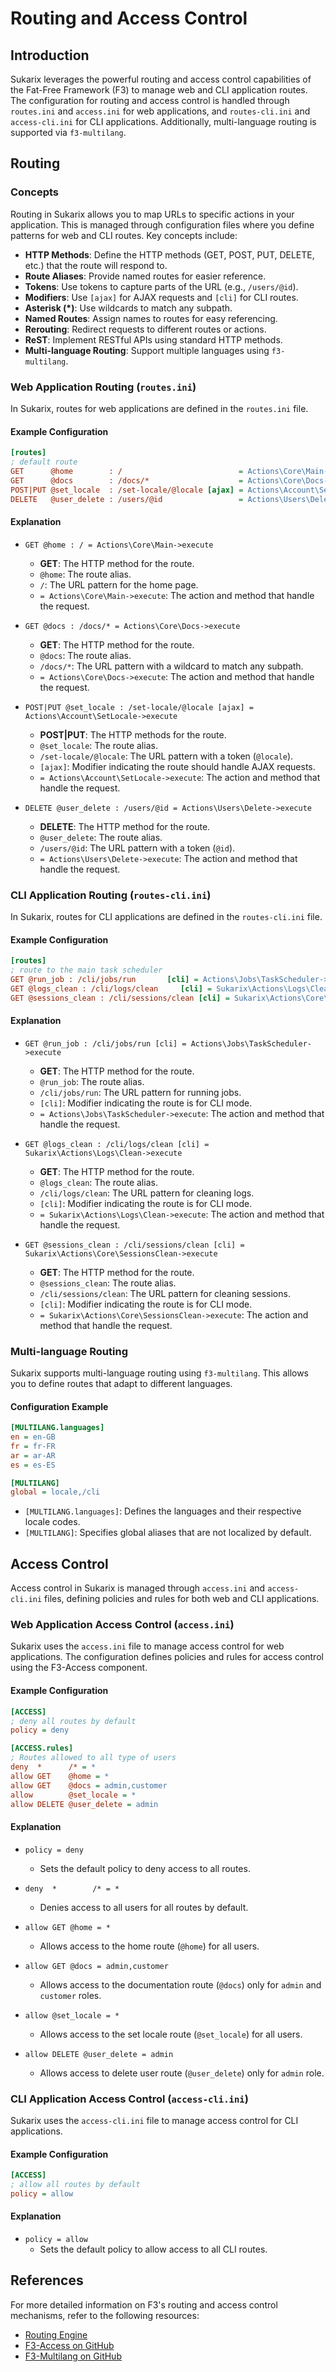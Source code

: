 # Routing and Access Control

<!-- toc -->

## Introduction

Sukarix leverages the powerful routing and access control capabilities of the Fat-Free Framework (F3) to manage web and
CLI application routes. The configuration for routing and access control is handled through `routes.ini`
and `access.ini` for web applications, and `routes-cli.ini` and `access-cli.ini` for CLI applications. Additionally,
multi-language routing is supported via `f3-multilang`.

## Routing

### Concepts

Routing in Sukarix allows you to map URLs to specific actions in your application. This is managed through configuration
files where you define patterns for web and CLI routes. Key concepts include:

- **HTTP Methods**: Define the HTTP methods (GET, POST, PUT, DELETE, etc.) that the route will respond to.
- **Route Aliases**: Provide named routes for easier reference.
- **Tokens**: Use tokens to capture parts of the URL (e.g., `/users/@id`).
- **Modifiers**: Use `[ajax]` for AJAX requests and `[cli]` for CLI routes.
- **Asterisk (*)**: Use wildcards to match any subpath.
- **Named Routes**: Assign names to routes for easy referencing.
- **Rerouting**: Redirect requests to different routes or actions.
- **ReST**: Implement RESTful APIs using standard HTTP methods.
- **Multi-language Routing**: Support multiple languages using `f3-multilang`.

### Web Application Routing (`routes.ini`)

In Sukarix, routes for web applications are defined in the `routes.ini` file.

#### Example Configuration

```ini
[routes]
; default route
GET      @home        : /                          = Actions\Core\Main->execute
GET      @docs        : /docs/*                    = Actions\Core\Docs->execute
POST|PUT @set_locale  : /set-locale/@locale [ajax] = Actions\Account\SetLocale->execute
DELETE   @user_delete : /users/@id                 = Actions\Users\Delete->execute
```

#### Explanation

- `GET @home : / = Actions\Core\Main->execute`
    - **GET**: The HTTP method for the route.
    - `@home`: The route alias.
    - `/`: The URL pattern for the home page.
    - `= Actions\Core\Main->execute`: The action and method that handle the request.

- `GET @docs : /docs/* = Actions\Core\Docs->execute`
    - **GET**: The HTTP method for the route.
    - `@docs`: The route alias.
    - `/docs/*`: The URL pattern with a wildcard to match any subpath.
    - `= Actions\Core\Docs->execute`: The action and method that handle the request.

- `POST|PUT @set_locale : /set-locale/@locale [ajax] = Actions\Account\SetLocale->execute`
    - **POST|PUT**: The HTTP methods for the route.
    - `@set_locale`: The route alias.
    - `/set-locale/@locale`: The URL pattern with a token (`@locale`).
    - `[ajax]`: Modifier indicating the route should handle AJAX requests.
    - `= Actions\Account\SetLocale->execute`: The action and method that handle the request.

- `DELETE @user_delete : /users/@id = Actions\Users\Delete->execute`
    - **DELETE**: The HTTP method for the route.
    - `@user_delete`: The route alias.
    - `/users/@id`: The URL pattern with a token (`@id`).
    - `= Actions\Users\Delete->execute`: The action and method that handle the request.

### CLI Application Routing (`routes-cli.ini`)

In Sukarix, routes for CLI applications are defined in the `routes-cli.ini` file.

#### Example Configuration

```ini
[routes]
; route to the main task scheduler
GET @run_job : /cli/jobs/run       [cli] = Actions\Jobs\TaskScheduler->execute
GET @logs_clean : /cli/logs/clean     [cli] = Sukarix\Actions\Logs\Clean->execute
GET @sessions_clean : /cli/sessions/clean [cli] = Sukarix\Actions\Core\SessionsClean->execute
```

#### Explanation

- `GET @run_job : /cli/jobs/run [cli] = Actions\Jobs\TaskScheduler->execute`
    - **GET**: The HTTP method for the route.
    - `@run_job`: The route alias.
    - `/cli/jobs/run`: The URL pattern for running jobs.
    - `[cli]`: Modifier indicating the route is for CLI mode.
    - `= Actions\Jobs\TaskScheduler->execute`: The action and method that handle the request.

- `GET @logs_clean : /cli/logs/clean [cli] = Sukarix\Actions\Logs\Clean->execute`
    - **GET**: The HTTP method for the route.
    - `@logs_clean`: The route alias.
    - `/cli/logs/clean`: The URL pattern for cleaning logs.
    - `[cli]`: Modifier indicating the route is for CLI mode.
    - `= Sukarix\Actions\Logs\Clean->execute`: The action and method that handle the request.

- `GET @sessions_clean : /cli/sessions/clean [cli] = Sukarix\Actions\Core\SessionsClean->execute`
    - **GET**: The HTTP method for the route.
    - `@sessions_clean`: The route alias.
    - `/cli/sessions/clean`: The URL pattern for cleaning sessions.
    - `[cli]`: Modifier indicating the route is for CLI mode.
    - `= Sukarix\Actions\Core\SessionsClean->execute`: The action and method that handle the request.

### Multi-language Routing

Sukarix supports multi-language routing using `f3-multilang`. This allows you to define routes that adapt to different
languages.

#### Configuration Example

```ini
[MULTILANG.languages]
en = en-GB
fr = fr-FR
ar = ar-AR
es = es-ES

[MULTILANG]
global = locale,/cli
```

- `[MULTILANG.languages]`: Defines the languages and their respective locale codes.
- `[MULTILANG]`: Specifies global aliases that are not localized by default.

## Access Control

Access control in Sukarix is managed through `access.ini` and `access-cli.ini` files, defining policies and rules for
both web and CLI applications.

### Web Application Access Control (`access.ini`)

Sukarix uses the `access.ini` file to manage access control for web applications. The configuration defines policies and
rules for access control using the F3-Access component.

#### Example Configuration

```ini
[ACCESS]
; deny all routes by default
policy = deny

[ACCESS.rules]
; Routes allowed to all type of users
deny  *      /* = *
allow GET    @home = *
allow GET    @docs = admin,customer
allow        @set_locale = *
allow DELETE @user_delete = admin
```

#### Explanation

- `policy = deny`
    - Sets the default policy to deny access to all routes.

- `deny  *        /* = *`
    - Denies access to all users for all routes by default.

- `allow GET @home = *`
    - Allows access to the home route (`@home`) for all users.

- `allow GET @docs = admin,customer`
    - Allows access to the documentation route (`@docs`) only for `admin` and `customer` roles.

- `allow @set_locale = *`
    - Allows access to the set locale route (`@set_locale`) for all users.

- `allow DELETE @user_delete = admin`
    - Allows access to delete user route (`@user_delete`) only for `admin` role.

### CLI Application Access Control (`access-cli.ini`)

Sukarix uses the `access-cli.ini` file to manage access control for CLI applications.

#### Example Configuration

```ini
[ACCESS]
; allow all routes by default
policy = allow
```

#### Explanation

- `policy = allow`
    - Sets the default policy to allow access to all CLI routes.

## References

For more detailed information on F3's routing and access control mechanisms, refer to the following resources:

- [Routing Engine](https://fatfreeframework.com/3.8/routing-engine)
- [F3-Access on GitHub](https://github.com/xfra35/f3-access)
- [F3-Multilang on GitHub](https://github.com/xfra35/f3-multilang)